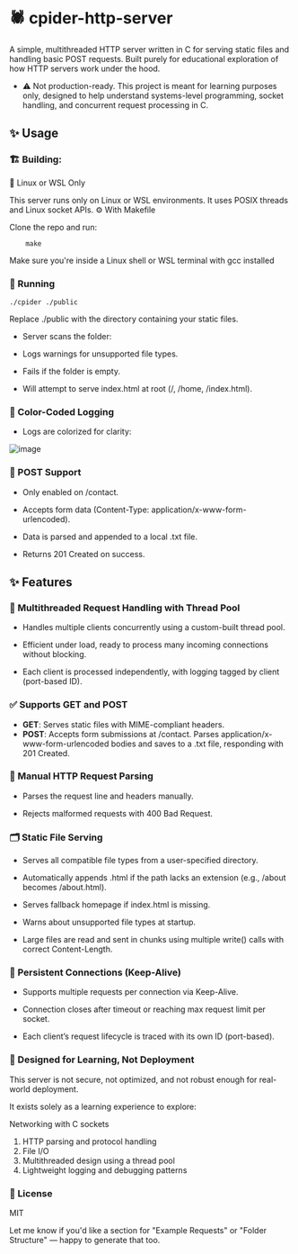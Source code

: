 # 🕷️ cpider-http-server

A simple, multithreaded HTTP server written in C for serving static files and handling basic POST requests. Built purely for educational exploration of how HTTP servers work under the hood.

- ⚠️ Not production-ready. This project is meant for learning purposes only, designed to help understand systems-level programming, socket handling, and concurrent request processing in C.

## ✨ Usage


### 🏗️ Building:
🐧 Linux or WSL Only

This server runs only on Linux or WSL environments. It uses POSIX threads and Linux socket APIs.
⚙️ With Makefile

Clone the repo and run:

        make

Make sure you're inside a Linux shell or WSL terminal with gcc installed


### 🚀 Running

    ./cpider ./public

Replace ./public with the directory containing your static files.

- Server scans the folder:

- Logs warnings for unsupported file types.

- Fails if the folder is empty.

-  Will attempt to serve index.html at root (/, /home, /index.html).
  
### 📜 Color-Coded Logging

- Logs are colorized for clarity:

![image](https://github.com/user-attachments/assets/20ba9705-f02d-4027-b6ab-1961307b5551)


### 📨 POST Support

- Only enabled on /contact.

- Accepts form data (Content-Type: application/x-www-form-urlencoded).

- Data is parsed and appended to a local .txt file.

- Returns 201 Created on success.

## ✨ Features

### 🧵 Multithreaded Request Handling with Thread Pool

-    Handles multiple clients concurrently using a custom-built thread pool.

- Efficient under load, ready to process many incoming connections without blocking.

- Each client is processed independently, with logging tagged by client (port-based ID).

### ✅ Supports GET and POST

- **GET**: Serves static files with MIME-compliant headers.
- **POST**: Accepts form submissions at /contact. 
Parses application/x-www-form-urlencoded bodies and saves to a .txt file, responding with 201 Created.

### 🧠 Manual HTTP Request Parsing

- Parses the request line and headers manually.

- Rejects malformed requests with 400 Bad Request.

### 🗂️ Static File Serving

- Serves all compatible file types from a user-specified directory.
  
- Automatically appends .html if the path lacks an extension (e.g., /about becomes /about.html).

- Serves fallback homepage if index.html is missing.

- Warns about unsupported file types at startup.

- Large files are read and sent in chunks using multiple write() calls with correct Content-Length.

### 🔄 Persistent Connections (Keep-Alive)

- Supports multiple requests per connection via Keep-Alive.

- Connection closes after timeout or reaching max request limit per socket.

- Each client’s request lifecycle is traced with its own ID (port-based).

### 🧪 Designed for Learning, Not Deployment

This server is not secure, not optimized, and not robust enough for real-world deployment.

It exists solely as a learning experience to explore:

Networking with C sockets

1. HTTP parsing and protocol handling
2. File I/O
3. Multithreaded design using a thread pool
4. Lightweight logging and debugging patterns



### 📄 License

MIT

Let me know if you'd like a section for "Example Requests" or "Folder Structure" — happy to generate that too.
